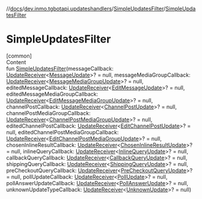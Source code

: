 //[docs](../../../index.md)/[dev.inmo.tgbotapi.updateshandlers](../index.md)/[SimpleUpdatesFilter](index.md)/[SimpleUpdatesFilter](-simple-updates-filter.md)



# SimpleUpdatesFilter  
[common]  
Content  
fun [SimpleUpdatesFilter](-simple-updates-filter.md)(messageCallback: [UpdateReceiver](../index.md#%5Bdev.inmo.tgbotapi.updateshandlers%2FUpdateReceiver%2F%2F%2FPointingToDeclaration%2F%5D%2FClasslikes%2F625018081)<[MessageUpdate](../../dev.inmo.tgbotapi.types.update/-message-update/index.md)>? = null, messageMediaGroupCallback: [UpdateReceiver](../index.md#%5Bdev.inmo.tgbotapi.updateshandlers%2FUpdateReceiver%2F%2F%2FPointingToDeclaration%2F%5D%2FClasslikes%2F625018081)<[MessageMediaGroupUpdate](../../dev.inmo.tgbotapi.types.update.MediaGroupUpdates/-message-media-group-update/index.md)>? = null, editedMessageCallback: [UpdateReceiver](../index.md#%5Bdev.inmo.tgbotapi.updateshandlers%2FUpdateReceiver%2F%2F%2FPointingToDeclaration%2F%5D%2FClasslikes%2F625018081)<[EditMessageUpdate](../../dev.inmo.tgbotapi.types.update/-edit-message-update/index.md)>? = null, editedMessageMediaGroupCallback: [UpdateReceiver](../index.md#%5Bdev.inmo.tgbotapi.updateshandlers%2FUpdateReceiver%2F%2F%2FPointingToDeclaration%2F%5D%2FClasslikes%2F625018081)<[EditMessageMediaGroupUpdate](../../dev.inmo.tgbotapi.types.update.MediaGroupUpdates/-edit-message-media-group-update/index.md)>? = null, channelPostCallback: [UpdateReceiver](../index.md#%5Bdev.inmo.tgbotapi.updateshandlers%2FUpdateReceiver%2F%2F%2FPointingToDeclaration%2F%5D%2FClasslikes%2F625018081)<[ChannelPostUpdate](../../dev.inmo.tgbotapi.types.update/-channel-post-update/index.md)>? = null, channelPostMediaGroupCallback: [UpdateReceiver](../index.md#%5Bdev.inmo.tgbotapi.updateshandlers%2FUpdateReceiver%2F%2F%2FPointingToDeclaration%2F%5D%2FClasslikes%2F625018081)<[ChannelPostMediaGroupUpdate](../../dev.inmo.tgbotapi.types.update.MediaGroupUpdates/-channel-post-media-group-update/index.md)>? = null, editedChannelPostCallback: [UpdateReceiver](../index.md#%5Bdev.inmo.tgbotapi.updateshandlers%2FUpdateReceiver%2F%2F%2FPointingToDeclaration%2F%5D%2FClasslikes%2F625018081)<[EditChannelPostUpdate](../../dev.inmo.tgbotapi.types.update/-edit-channel-post-update/index.md)>? = null, editedChannelPostMediaGroupCallback: [UpdateReceiver](../index.md#%5Bdev.inmo.tgbotapi.updateshandlers%2FUpdateReceiver%2F%2F%2FPointingToDeclaration%2F%5D%2FClasslikes%2F625018081)<[EditChannelPostMediaGroupUpdate](../../dev.inmo.tgbotapi.types.update.MediaGroupUpdates/-edit-channel-post-media-group-update/index.md)>? = null, chosenInlineResultCallback: [UpdateReceiver](../index.md#%5Bdev.inmo.tgbotapi.updateshandlers%2FUpdateReceiver%2F%2F%2FPointingToDeclaration%2F%5D%2FClasslikes%2F625018081)<[ChosenInlineResultUpdate](../../dev.inmo.tgbotapi.types.update/-chosen-inline-result-update/index.md)>? = null, inlineQueryCallback: [UpdateReceiver](../index.md#%5Bdev.inmo.tgbotapi.updateshandlers%2FUpdateReceiver%2F%2F%2FPointingToDeclaration%2F%5D%2FClasslikes%2F625018081)<[InlineQueryUpdate](../../dev.inmo.tgbotapi.types.update/-inline-query-update/index.md)>? = null, callbackQueryCallback: [UpdateReceiver](../index.md#%5Bdev.inmo.tgbotapi.updateshandlers%2FUpdateReceiver%2F%2F%2FPointingToDeclaration%2F%5D%2FClasslikes%2F625018081)<[CallbackQueryUpdate](../../dev.inmo.tgbotapi.types.update/-callback-query-update/index.md)>? = null, shippingQueryCallback: [UpdateReceiver](../index.md#%5Bdev.inmo.tgbotapi.updateshandlers%2FUpdateReceiver%2F%2F%2FPointingToDeclaration%2F%5D%2FClasslikes%2F625018081)<[ShippingQueryUpdate](../../dev.inmo.tgbotapi.types.update/-shipping-query-update/index.md)>? = null, preCheckoutQueryCallback: [UpdateReceiver](../index.md#%5Bdev.inmo.tgbotapi.updateshandlers%2FUpdateReceiver%2F%2F%2FPointingToDeclaration%2F%5D%2FClasslikes%2F625018081)<[PreCheckoutQueryUpdate](../../dev.inmo.tgbotapi.types.update/-pre-checkout-query-update/index.md)>? = null, pollUpdateCallback: [UpdateReceiver](../index.md#%5Bdev.inmo.tgbotapi.updateshandlers%2FUpdateReceiver%2F%2F%2FPointingToDeclaration%2F%5D%2FClasslikes%2F625018081)<[PollUpdate](../../dev.inmo.tgbotapi.types.update/-poll-update/index.md)>? = null, pollAnswerUpdateCallback: [UpdateReceiver](../index.md#%5Bdev.inmo.tgbotapi.updateshandlers%2FUpdateReceiver%2F%2F%2FPointingToDeclaration%2F%5D%2FClasslikes%2F625018081)<[PollAnswerUpdate](../../dev.inmo.tgbotapi.types.update/-poll-answer-update/index.md)>? = null, unknownUpdateTypeCallback: [UpdateReceiver](../index.md#%5Bdev.inmo.tgbotapi.updateshandlers%2FUpdateReceiver%2F%2F%2FPointingToDeclaration%2F%5D%2FClasslikes%2F625018081)<[UnknownUpdate](../../dev.inmo.tgbotapi.types.update.abstracts/-unknown-update/index.md)>? = null)  



